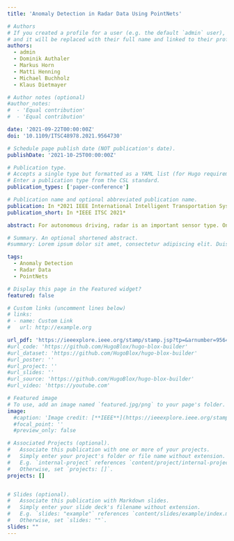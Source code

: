 ```yaml
---
title: 'Anomaly Detection in Radar Data Using PointNets'

# Authors
# If you created a profile for a user (e.g. the default `admin` user), write the username (folder name) here
# and it will be replaced with their full name and linked to their profile.
authors:
  - admin
  - Dominik Authaler
  - Markus Horn
  - Matti Henning
  - Michael Buchholz
  - Klaus Dietmayer

# Author notes (optional)
#author_notes:
#  - 'Equal contribution'
#  - 'Equal contribution'

date: '2021-09-22T00:00:00Z'
doi: '10.1109/ITSC48978.2021.9564730'

# Schedule page publish date (NOT publication's date).
publishDate: '2021-10-25T00:00:00Z'

# Publication type.
# Accepts a single type but formatted as a YAML list (for Hugo requirements).
# Enter a publication type from the CSL standard.
publication_types: ['paper-conference']

# Publication name and optional abbreviated publication name.
publication: In *2021 IEEE International Intelligent Transportation Systems Conference (ITSC)*
publication_short: In *IEEE ITSC 2021*

abstract: For autonomous driving, radar is an important sensor type. On the one hand, radar offers a direct measurement of the radial velocity of targets in the environment. On the other hand, in literature, radar sensors are known for their robustness against several kinds of adverse weather conditions. However, on the downside, radar is susceptible to ghost targets or clutter which can be caused by several different causes, e.g., reflective surfaces in the environment. Ghost targets, for instance, can result in erroneous object detections. To this end, it is desirable to identify anomalous targets as early as possible in radar data. In this work, we present an approach based on PointNets to detect anomalous radar targets. Modifying the PointNet-architecture driven by our task, we developed a novel grouping variant which contributes to a multi-form grouping module. Our method is evaluated on a real-world dataset in urban scenarios and shows promising results for the detection of anomalous radar targets.

# Summary. An optional shortened abstract.
#summary: Lorem ipsum dolor sit amet, consectetur adipiscing elit. Duis posuere tellus ac convallis placerat. Proin tincidunt magna sed ex sollicitudin condimentum.

tags:
  - Anomaly Detection
  - Radar Data
  - PointNets

# Display this page in the Featured widget?
featured: false

# Custom links (uncomment lines below)
# links:
# - name: Custom Link
#   url: http://example.org

url_pdf: 'https://ieeexplore.ieee.org/stamp/stamp.jsp?tp=&arnumber=9564730'
#url_code: 'https://github.com/HugoBlox/hugo-blox-builder'
#url_dataset: 'https://github.com/HugoBlox/hugo-blox-builder'
#url_poster: ''
#url_project: ''
#url_slides: ''
#url_source: 'https://github.com/HugoBlox/hugo-blox-builder'
#url_video: 'https://youtube.com'

# Featured image
# To use, add an image named `featured.jpg/png` to your page's folder.
image:
  #caption: 'Image credit: [**IEEE**](https://ieeexplore.ieee.org/stamp/stamp.jsp?tp=&arnumber=10920240)'
  #focal_point: ''
  #preview_only: false

# Associated Projects (optional).
#   Associate this publication with one or more of your projects.
#   Simply enter your project's folder or file name without extension.
#   E.g. `internal-project` references `content/project/internal-project/index.md`.
#   Otherwise, set `projects: []`.
projects: []


# Slides (optional).
#   Associate this publication with Markdown slides.
#   Simply enter your slide deck's filename without extension.
#   E.g. `slides: "example"` references `content/slides/example/index.md`.
#   Otherwise, set `slides: ""`.
slides: ""
---
```


